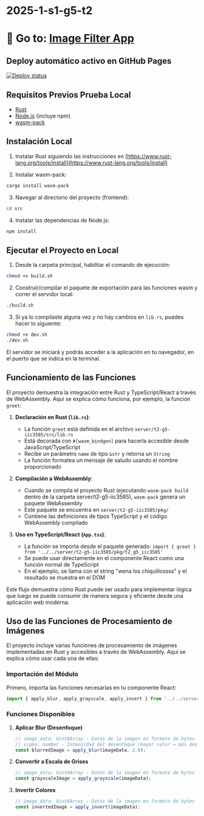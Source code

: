 # 2025-1-s1-g5-t2

# 🚀 Go to: [Image Filter App](https://iic3585.github.io/2025-1-s1-g5-t2/)

## Deploy automático activo en GitHub Pages

[![Deploy status](https://github.com/IIC3585/2025-1-s1-g5-t2/actions/workflows/deploy-gh-pages.yml/badge.svg)](https://github.com/IIC3585/2025-1-s1-g5-t2/actions/workflows/deploy-gh-pages.yml)



## Requisitos Previos Prueba Local

- [Rust](https://www.rust-lang.org/tools/install)
- [Node.js](https://nodejs.org/) (incluye npm)
- [wasm-pack](https://rustwasm.github.io/wasm-pack/installer/)

## Instalación Local

1. Instalar Rust siguiendo las instrucciones en [https://www.rust-lang.org/tools/install](https://www.rust-lang.org/tools/install)

2. Instalar wasm-pack:
```bash
cargo install wasm-pack
```

3. Navegar al directorio del proyecto (frontend):
```bash
cd src
```

4. Instalar las dependencias de Node.js:
```bash
npm install
```

## Ejecutar el Proyecto en Local

1. Desde la carpeta principal, habilitar el comando de ejecución:
```bash
chmod +x build.sh
```

2. Construir/compilar el paquete de exportación para las funciones wasm y correr el servidor local:
```bash
./build.sh
```

3. Si ya lo compilaste alguna vez y no hay cambios en `lib.rs`, puedes hacer lo siguiente:
```bash
chmod +x dev.sh
./dev.sh
```

El servidor se iniciará y podrás acceder a la aplicación en tu navegador, en el puerto que se indica en la terminal.

## Funcionamiento de las Funciones

El proyecto demuestra la integración entre Rust y TypeScript/React a través de WebAssembly. Aquí se explica cómo funciona, por ejemplo, la función `greet`:

1. **Declaración en Rust (`lib.rs`)**:
   - La función `greet` está definida en el archivo `server/t2-g5-iic3585/src/lib.rs`
   - Está decorada con `#[wasm_bindgen]` para hacerla accesible desde JavaScript/TypeScript
   - Recibe un parámetro `name` de tipo `&str` y retorna un `String`
   - La función formatea un mensaje de saludo usando el nombre proporcionado

2. **Compilación a WebAssembly**:
   - Cuando se compila el proyecto Rust (ejecutando `wasm-pack build` dentro de la carpeta server/t2-g5-iic3585), `wasm-pack` genera un paquete WebAssembly
   - Este paquete se encuentra en `server/t2-g5-iic3585/pkg/`
   - Contiene las definiciones de tipos TypeScript y el código WebAssembly compilado

3. **Uso en TypeScript/React (`App.tsx`)**:
   - La función se importa desde el paquete generado: `import { greet } from '../../server/t2-g5-iic3585/pkg/t2_g5_iic3585'`
   - Se puede usar directamente en el componente React como una función normal de TypeScript
   - En el ejemplo, se llama con el string "wena los chiquillossss" y el resultado se muestra en el DOM

Este flujo demuestra cómo Rust puede ser usado para implementar lógica que luego se puede consumir de manera segura y eficiente desde una aplicación web moderna.

## Uso de las Funciones de Procesamiento de Imágenes

El proyecto incluye varias funciones de procesamiento de imágenes implementadas en Rust y accesibles a través de WebAssembly. Aquí se explica cómo usar cada una de ellas:

### Importación del Módulo

Primero, importa las funciones necesarias en tu componente React:

```typescript
import { apply_blur, apply_grayscale, apply_invert } from '../../server/t2-g5-iic3585/pkg/t2_g5_iic3585';
```

### Funciones Disponibles

1. **Aplicar Blur (Desenfoque)**
   ```typescript
   // image_data: Uint8Array - Datos de la imagen en formato de bytes
   // sigma: number - Intensidad del desenfoque (mayor valor = más desenfoque)
   const blurredImage = apply_blur(imageData, 2.0);
   ```

2. **Convertir a Escala de Grises**
   ```typescript
   // image_data: Uint8Array - Datos de la imagen en formato de bytes
   const grayscaleImage = apply_grayscale(imageData);
   ```

3. **Invertir Colores**
   ```typescript
   // image_data: Uint8Array - Datos de la imagen en formato de bytes
   const invertedImage = apply_invert(imageData);
   ```
